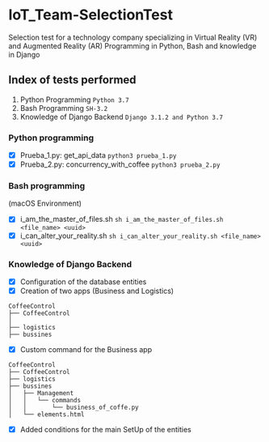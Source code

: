 # IoT_Team-SelectionTest
Selection test for a technology company specializing in Virtual Reality (VR) and Augmented Reality (AR) Programming in Python, Bash and knowledge in Django

## Index of tests performed

1. Python Programming ```Python 3.7```
2. Bash Programming ```SH-3.2```
3. Knowledge of Django Backend ```Django 3.1.2 and Python 3.7```

### Python programming

* [x] Prueba_1.py: get_api_data ```python3 prueba_1.py```
* [x] Prueba_2.py: concurrency_with_coffee ```python3 prueba_2.py```

### Bash programming

(macOS Environment)
* [x] i_am_the_master_of_files.sh ```sh i_am_the_master_of_files.sh <file_name> <uuid>``` 
* [x] i_can_alter_your_reality.sh ```sh i_can_alter_your_reality.sh <file_name> <uuid>```

### Knowledge of Django Backend

* [x] Configuration of the database entities
* [x] Creation of two apps (Business and Logistics)
```
CoffeeControl
├── CoffeeControl
│ 
├── logistics
├── bussines
```
* [x] Custom command for the Business app
```
CoffeeControl
├── CoffeeControl
├── logistics
├── bussines
│   ├── Management
│   │   └── commands
│   │       └── business_of_coffe.py
│   └── elements.html
```
* [x] Added conditions for the main SetUp of the entities
